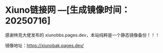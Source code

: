 # Xiuno链接网 —[生成镜像时间：20250716]

感谢林克大佬发布的 xiunobbs.pages.dev，本站纯粹是一个静态镜像备份！！！



镜像地址：https://xiunobak.pages.dev/
